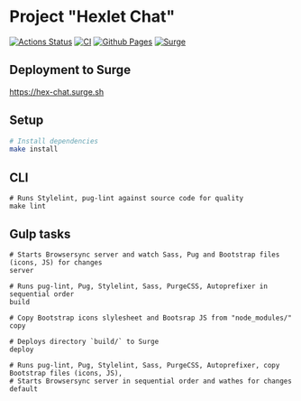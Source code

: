 # Project "Hexlet Chat"
[![Actions Status](https://github.com/Teihden/layout-designer-project-59/workflows/hexlet-check/badge.svg)](https://github.com/Teihden/layout-designer-project-59/actions)
[![CI](https://github.com/Teihden/layout-designer-project-59/actions/workflows/CI.yml/badge.svg)](https://github.com/Teihden/layout-designer-project-59/actions/workflows/CI.yml)
[![Github Pages](https://github.com/Teihden/layout-designer-project-59/actions/workflows/github-pages.yml/badge.svg)](https://github.com/Teihden/layout-designer-project-59/actions/workflows/github-pages.yml)
[![Surge](https://github.com/Teihden/layout-designer-project-59/actions/workflows/surge.yml/badge.svg)](https://github.com/Teihden/layout-designer-project-59/actions/workflows/surge.yml)

## Deployment to Surge
https://hex-chat.surge.sh

## Setup

```bash
# Install dependencies
make install
```

## CLI

```shell
# Runs Stylelint, pug-lint against source code for quality
make lint
```

## Gulp tasks

```shell
# Starts Browsersync server and watch Sass, Pug and Bootstrap files (icons, JS) for changes
server

# Runs pug-lint, Pug, Stylelint, Sass, PurgeCSS, Autoprefixer in sequential order
build

# Copy Bootstrap icons slylesheet and Bootsrap JS from "node_modules/"
copy

# Deploys directory `build/` to Surge
deploy

# Runs pug-lint, Pug, Stylelint, Sass, PurgeCSS, Autoprefixer, copy Bootstrap files (icons, JS),
# Starts Browsersync server in sequential order and wathes for changes
default
```
